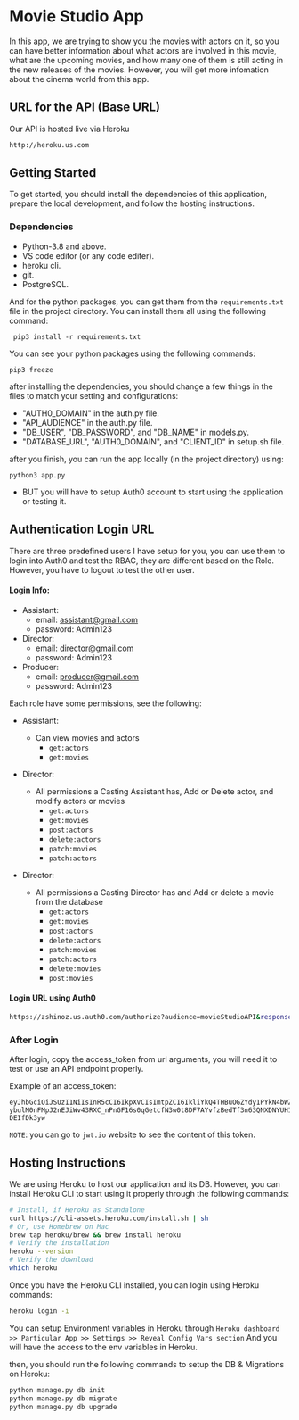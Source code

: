 # Movie Studio App

 In this app, we are trying to show you the movies with actors on it, so you can have better information about what actors are involved in this movie, what are the upcoming movies, and how many one of them is still acting in the new releases of the movies. However, you will get more infomation about the cinema world from this app.
 
 ## URL for the API (Base URL)
  Our API is hosted live via Heroku
 ```bash
 http://heroku.us.com
 ```
  ## Getting Started
  To get started, you should install the dependencies of this application, prepare the local development, and follow the hosting instructions.
  
  ### Dependencies
  
 - Python-3.8 and above.
 - VS code editor (or any code editer).
 - heroku cli.
 - git.
 - PostgreSQL.
 
 And for the python packages, you can get them from the `requirements.txt` file in the project directory. You can install them all using the following command:
 
 ```
  pip3 install -r requirements.txt
 ```
  
  You can see your python packages using the following commands:
  ```
  pip3 freeze
  ```
  
  after installing the dependencies, you should change a few things in the files to match your setting and configurations:
  - "AUTH0_DOMAIN" in the auth.py file.
  - "API_AUDIENCE" in the auth.py file.
  - "DB_USER", "DB_PASSWORD", and "DB_NAME" in models.py.
  - "DATABASE_URL", "AUTH0_DOMAIN", and "CLIENT_ID" in setup.sh file.
  
  after you finish, you can run the app locally (in the project directory) using:
  ```
  python3 app.py
  ```
 - BUT you will have to setup Auth0 account to start using the application or testing it.
 
 
## Authentication Login URL
 
 There are three predefined users I have setup for you, you can use them to login into Auth0 and test the RBAC, they are different based on the Role. However, you have to logout to test the other user.
 
#### Login Info:
 
 - Assistant:
   - email: assistant@gmail.com
   - password: Admin123
 - Director:
   - email: director@gmail.com
   - password: Admin123
 - Producer:
   - email: producer@gmail.com
   - password: Admin123

Each role have some permissions, see the following:

 - Assistant: 
   - Can view movies and actors
     - `get:actors`
     - `get:movies`
 
 - Director: 
   - All permissions a Casting Assistant has, Add or Delete actor, and modify actors or movies
     - `get:actors`
     - `get:movies`
     - `post:actors`
     - `delete:actors`
     - `patch:movies`
     - `patch:actors`
     
 - Director: 
   - All permissions a Casting Director has and Add or delete a movie from the database
     - `get:actors`
     - `get:movies`
     - `post:actors`
     - `delete:actors`
     - `patch:movies`
     - `patch:actors`
     - `delete:movies`
     - `post:movies`
 
 
 
 #### Login URL using Auth0
```bash
https://zshinoz.us.auth0.com/authorize?audience=movieStudioAPI&response_type=token&client_id=MMD81FKcgD0Mzek7TNCP6l2Tw7QVNVOC&redirect_uri=http://localhost:8080/login-results
```
 
 ### After Login
  After login, copy the access_token from url arguments, you will need it to test or use an API endpoint properly.
 
 Example of an access_token:
 ```
 eyJhbGciOiJSUzI1NiIsInR5cCI6IkpXVCIsImtpZCI6IkliYkQ4THBuOGZYdy1PYkN4bWZOZSJ9.eyJpc3MiOiJodHRwczovL3pzaGlub3oudXMuYXV0aDAuY29tLyIsInN1YiI6ImF1dGgwfDYzM2E2NTA0ZmY2N2ZmYTVhNWVhYzNlNSIsImF1ZCI6Im1vdmllU3R1ZGlvQVBJIiwiaWF0IjoxNjY0Nzc2MjQ2LCJleHAiOjE2NjQ3ODM0NDYsImF6cCI6Ik1NRDgxRktjZ0QwTXplazdUTkNQNmwyVHc3UVZOVk9DIiwic2NvcGUiOiIiLCJwZXJtaXNzaW9ucyI6WyJkZWxldGU6YWN0b3JzIiwiZGVsZXRlOm1vdmllcyIsImdldDphY3RvcnMiLCJnZXQ6bW92aWVzIiwicGF0Y2g6YWN0b3JzIiwicGF0Y2g6bW92aWVzIiwicG9zdDphY3RvcnMiLCJwb3N0Om1vdmllcyJdfQ.ZT6tl-ybulM0nFMpJ2nEJiWv43RXC_nPnGF16s0qGetcfN3w0t8DF7AYvfzBedTf3n63QNXDNYUH1PssQ9YCNTPiqGW8t_jThLdsRsmW5iC8kExz27i5enESDuDq8LxVq42l54k2QB2oZz4tQ4SGwsl7nxPp9vQgQV2_rZPWTZo4euonTYMLTKYiCw2svDDsdfMC4lMTeUNimcEdJdxLJWGGyxr9u9Smgb3ZqxEoTfkJwa8FuK_47jTJTYJzUmjgNNMMfGXClGIG4eiD3WlZheryLQziQWcPV3gWM2I262II4HN0mVISUGWLxydzsrPxjYFZweOCwtyR-DEIfDk3yw
 ```
 
 `NOTE`: you can go to `jwt.io` website to see the content of this token.
 
  
 
 ## Hosting Instructions
 
 We are using Heroku to host our application and its DB. However, you can install Heroku CLI to start using it properly through the following commands:
 ```bash
 # Install, if Heroku as Standalone
curl https://cli-assets.heroku.com/install.sh | sh
# Or, use Homebrew on Mac
brew tap heroku/brew && brew install heroku
# Verify the installation
heroku --version
# Verify the download
which heroku
 ```
 
 Once you have the Heroku CLI installed, you can login using Heroku commands:
  ```bash
heroku login -i
 ```
 
 You can setup Environment variables in Heroku through 
 `Heroku dashboard >> Particular App >> Settings >> Reveal Config Vars section`
 And you will have the access to the env variables in Heroku.
 
 then, you should run the following commands to setup the DB & Migrations on Heroku:
   ```bash
python manage.py db init
python manage.py db migrate
python manage.py db upgrade
 ```
 
 
